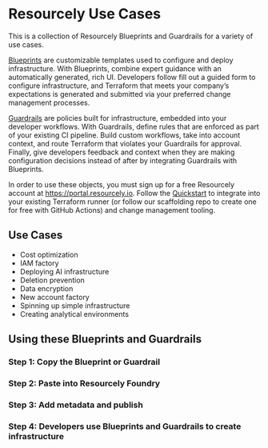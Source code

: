 # Resourcely Use Cases

This is a collection of Resourcely Blueprints and Guardrails for a variety of use cases. 

[Blueprints](https://docs.resourcely.io/concepts/blueprints) are customizable templates used to configure and deploy infrastructure. With Blueprints, combine expert guidance with an automatically generated, rich UI. Developers follow fill out a guided form to configure infrastructure, and Terraform that meets your company’s expectations is generated and submitted via your preferred change management processes.

[Guardrails](https://docs.resourcely.io/concepts/guardrails) are policies built for infrastructure, embedded into your developer workflows. With Guardrails, define rules that are enforced as part of your existing CI pipeline. Build custom workflows, take into account context, and route Terraform that violates your Guardrails for approval. Finally, give developers feedback and context when they are making configuration decisions instead of after by integrating Guardrails with Blueprints.

In order to use these objects, you must sign up for a free Resourcely account at https://portal.resourcely.io. Follow the [Quickstart](https://docs.resourcely.io/get-started/quickstart) to integrate into your existing Terraform runner (or follow our scaffolding repo to create one for free with GitHub Actions) and change management tooling.

## Use Cases
- Cost optimization
- IAM factory
- Deploying AI infrastructure
- Deletion prevention
- Data encryption
- New account factory
- Spinning up simple infrastructure
- Creating analytical environments

## Using these Blueprints and Guardrails

### Step 1: Copy the Blueprint or Guardrail
### Step 2: Paste into Resourcely Foundry
### Step 3: Add metadata and publish
### Step 4: Developers use Blueprints and Guardrails to create infrastructure
